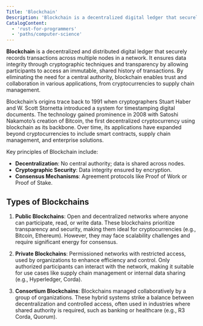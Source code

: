 ```yaml
---
Title: 'Blockchain'
Description: 'Blockchain is a decentralized digital ledger that securely records transactions across a network. It ensures transparency, immutability, and trust without requiring a central authority, enabling applications like cryptocurrencies and supply chain management.'
CatalogContent:
  - 'rust-for-programmers'
  - 'paths/computer-science'
---
```


**Blockchain** is a decentralized and distributed digital ledger that securely records transactions across multiple nodes in a network. It ensures data integrity through cryptographic techniques and transparency by allowing participants to access an immutable, shared history of transactions. By eliminating the need for a central authority, blockchain enables trust and collaboration in various applications, from cryptocurrencies to supply chain management.

Blockchain’s origins trace back to 1991 when cryptographers Stuart Haber and W. Scott Stornetta introduced a system for timestamping digital documents. The technology gained prominence in 2008 with Satoshi Nakamoto’s creation of Bitcoin, the first decentralized cryptocurrency using blockchain as its backbone. Over time, its applications have expanded beyond cryptocurrencies to include smart contracts, supply chain management, and enterprise solutions.

Key principles of Blockchain include:

- **Decentralization**: No central authority; data is shared across nodes.
- **Cryptographic Security**: Data integrity ensured by encryption.
- **Consensus Mechanisms**: Agreement protocols like Proof of Work or Proof of Stake.

## Types of Blockchains

1. **Public Blockchains**:
   Open and decentralized networks where anyone can participate, read, or write data. These blockchains prioritize transparency and security, making them ideal for cryptocurrencies (e.g., Bitcoin, Ethereum). However, they may face scalability challenges and require significant energy for consensus.

2. **Private Blockchains**:
   Permissioned networks with restricted access, used by organizations to enhance efficiency and control. Only authorized participants can interact with the network, making it suitable for use cases like supply chain management or internal data sharing (e.g., Hyperledger, Corda).

3. **Consortium Blockchains**:
   Blockchains managed collaboratively by a group of organizations. These hybrid systems strike a balance between decentralization and controlled access, often used in industries where shared authority is required, such as banking or healthcare (e.g., R3 Corda, Quorum).
